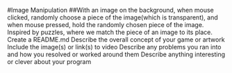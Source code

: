 #Image Manipulation
##With an image on the background, when mouse clicked, randomly choose a piece of the image(which is transparent), and when mouse pressed, hold the randomly chosen piece of the image. Inspired by puzzles, where we match the piece of an image to its place.
Create a README.md
Describe the overall concept of your game or artwork
Include the image(s) or link(s) to video
Describe any problems you ran into and how you resolved or worked around them
Describe anything interesting or clever about your program
